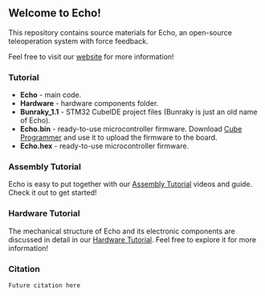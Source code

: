 ## Welcome to Echo!
This repository contains source materials for Echo, an open-source teleoperation system with force feedback.

Feel free to visit our [website](https://eterwait.github.io/Echo/) for more information!


### Tutorial

- **Echo** - main code.
- **Hardware** - hardware components folder.
- **Bunraky_1.1** - STM32 CubeIDE project files (Bunraky is just an old name of Echo).
- **Echo.bin** - ready-to-use microcontroller firmware. Download [Cube Programmer](https://www.st.com/en/development-tools/stm32cubeprog.html) and use it to upload the firmware to the board.
- **Echo.hex** - ready-to-use microcontroller firmware.

### Assembly Tutorial

Echo is easy to put together with our [Assembly Tutorial](https://eterwait.github.io/Echo/Assembly) videos and guide. Check it out to get started!

### Hardware Tutorial

The mechanical structure of Echo and its electronic components are discussed in detail in our [Hardware Tutorial](https://eterwait.github.io/Echo/Hardware). Feel free to explore it for more information!

### Citation

```
Future citation here
```

